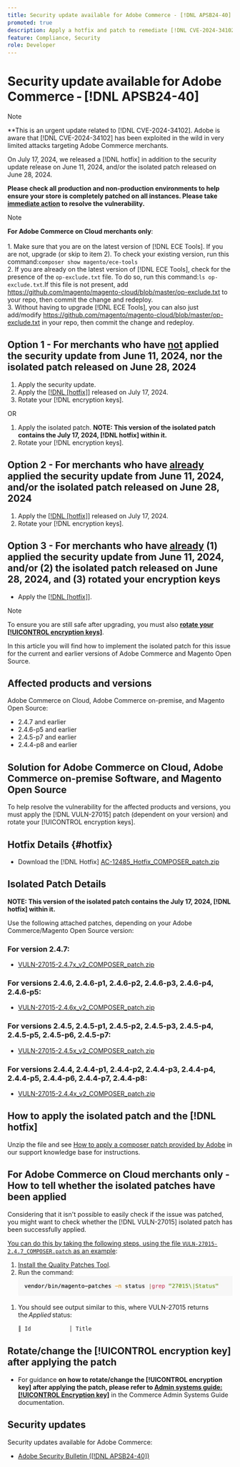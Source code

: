 ```yaml
---
title: Security update available for Adobe Commerce - [!DNL APSB24-40]
promoted: true
description: Apply a hotfix and patch to remediate [!DNL CVE-2024-34102] for Adobe Commerce 2.4.4-p8, 2.4.5-p7, 2.4.6-p5, 2.4.7 and earlier versions.
feature: Compliance, Security
role: Developer
---
```

# Security update available for Adobe Commerce - [!DNL APSB24-40]

>[!NOTE]
>
>**This is an urgent update related to [!DNL CVE-2024-34102]. Adobe is aware that [!DNL CVE-2024-34102] has been exploited in the wild in very limited attacks targeting Adobe Commerce merchants.

On July 17, 2024, we released a [!DNL hotfix] in addition to the security update release on June 11, 2024, and/or the isolated patch released on June 28, 2024.

**Please check all production and non-production environments to help ensure your store is completely patched on all instances.  Please take <u>immediate action</u> to resolve the vulnerability.**

>[!NOTE]
>
>**For Adobe Commerce on Cloud merchants only**:<br><br>1. Make sure that you are on the latest version of [!DNL ECE Tools]. If you are not, upgrade (or skip to item 2). To check your existing version, run this command:`composer show magento/ece-tools`<br>2. If you are already on the latest version of [!DNL ECE Tools], check for the presence of the `op-exclude.txt` file. To do so, run this command:`ls op-exclude.txt`.If this file is not present, add https://github.com/magento/magento-cloud/blob/master/op-exclude.txt to your repo, then commit the change and redeploy.<br>3. Without having to upgrade [!DNL ECE Tools], you can also just add/modify https://github.com/magento/magento-cloud/blob/master/op-exclude.txt in your repo, then commit the change and redeploy.

## Option 1 - For merchants who have <u>not</u> applied the security update from June 11, 2024, nor the isolated patch released on June 28, 2024

1. Apply the security update.
1. Apply the [[!DNL [hotfix]](#hotfix)] released on July 17, 2024.
1. Rotate your [!DNL encryption keys].

OR

1. Apply the isolated patch. **NOTE: This version of the isolated patch contains the July 17, 2024, [!DNL hotfix] within it.** 
1. Rotate your [!DNL encryption keys].

## Option 2 - For merchants who have <u>already</u> applied the security update from June 11, 2024, and/or the isolated patch released on June 28, 2024

1. Apply the [[!DNL [hotfix]](#hotfix)] released on July 17, 2024.
1. Rotate your [!DNL encryption keys].

## Option 3 - For merchants who have <u>already</u> (1) applied the security update from June 11, 2024, and/or (2) the isolated patch released on June 28, 2024, and (3) rotated your encryption keys

* Apply the [[!DNL [hotfix]](#hotfix)].


>[!NOTE]
>
>To ensure you are still safe after upgrading, you must also **[rotate your [!UICONTROL encryption keys]](https://experienceleague.adobe.com/en/docs/commerce-admin/systems/security/encryption-key)**.

In this article you will find how to implement the isolated patch for this issue for the current and earlier versions of Adobe Commerce and Magento Open Source. 
 
## Affected products and versions

Adobe Commerce on Cloud, Adobe Commerce on-premise, and Magento Open Source:

* 2.4.7 and earlier
* 2.4.6-p5 and earlier
* 2.4.5-p7 and earlier
* 2.4.4-p8 and earlier

## Solution for Adobe Commerce on Cloud, Adobe Commerce on-premise Software, and Magento Open Source 

To help resolve the vulnerability for the affected products and versions, you must apply the [!DNL VULN-27015] patch (dependent on your version) and rotate your [!UICONTROL encryption keys].


## Hotfix Details {#hotfix}

* Download the [!DNL Hotfix] [AC-12485_Hotfix_COMPOSER_patch.zip](assets/AC-12485_Hotfix_COMPOSER_patch.zip)

## Isolated Patch Details

**NOTE: This version of the isolated patch contains the July 17, 2024, [!DNL hotfix] within it.**  

Use the following attached patches, depending on your Adobe Commerce/Magento Open Source version:

### For version 2.4.7:

* [VULN-27015-2.4.7x_v2_COMPOSER_patch.zip](assets/VULN-27015-2.4.7x_v2_COMPOSER_patch.zip)

### For versions 2.4.6, 2.4.6-p1, 2.4.6-p2, 2.4.6-p3, 2.4.6-p4, 2.4.6-p5:

* [VULN-27015-2.4.6x_v2_COMPOSER_patch.zip](assets/VULN-27015-2.4.6x_v2_COMPOSER_patch.zip)

### For versions 2.4.5, 2.4.5-p1, 2.4.5-p2, 2.4.5-p3, 2.4.5-p4, 2.4.5-p5, 2.4.5-p6, 2.4.5-p7:

* [VULN-27015-2.4.5x_v2_COMPOSER_patch.zip](assets/VULN-27015-2.4.5x_v2_COMPOSER_patch.zip)

### For versions 2.4.4, 2.4.4-p1, 2.4.4-p2, 2.4.4-p3, 2.4.4-p4, 2.4.4-p5, 2.4.4-p6, 2.4.4-p7, 2.4.4-p8:

* [VULN-27015-2.4.4x_v2_COMPOSER_patch.zip](assets/VULN-27015-2.4.4x_v2_COMPOSER_patch.zip)


## How to apply the isolated patch and the [!DNL hotfix]

Unzip the file and see [How to apply a composer patch provided by Adobe](https://experienceleague.adobe.com/docs/commerce-knowledge-base/kb/how-to/how-to-apply-a-composer-patch-provided-by-magento.html) in our support knowledge base for instructions.

## For Adobe Commerce on Cloud merchants only - How to tell whether the isolated patches have been applied

Considering that it isn't possible to easily check if the issue was patched, you might want to check whether the [!DNL VULN-27015] isolated patch has been successfully applied. 

<u>You can do this by taking the following steps, using the file `VULN-27015-2.4.7_COMPOSER.patch` as an example</u>:

1. [Install the Quality Patches Tool](https://experienceleague.adobe.com/docs/commerce-operations/tools/quality-patches-tool/usage.html).
1. Run the command:<br>
 ![cve-2024-34102-tell-if-patch-applied-code](assets/cve-2024-34102-tell-if-patch-applied-code.png)

<!--
    ```bash
    vendor/bin/magento-patches -n status |grep "27015\|Status"
    ```
-->

1. You should see output similar to this, where VULN-27015 returns the *Applied* status:

    ```bash
    ║ Id            │ Title                                                        │ Category        │ Origin                 │ Status      │ Details                                          ║ ║ N/A           │ ../m2-hotfixes/VULN-27015-2.4.7_COMPOSER_patch.patch      │ Other           │ Local                  │ Applied     │ Patch type: Custom                                
    ```

## Rotate/change the [!UICONTROL encryption key] after applying the patch

* For guidance **on how to rotate/change the [!UICONTROL encryption key] after applying the patch, please refer to [Admin systems guide: [!UICONTROL Encryption key]](https://experienceleague.adobe.com/en/docs/commerce-admin/systems/security/encryption-key)** in the Commerce Admin Systems Guide documentation.

## Security updates

Security updates available for Adobe Commerce:

* [Adobe Security Bulletin ([!DNL APSB24-40])](https://helpx.adobe.com/security/products/magento/apsb24-40.html)
